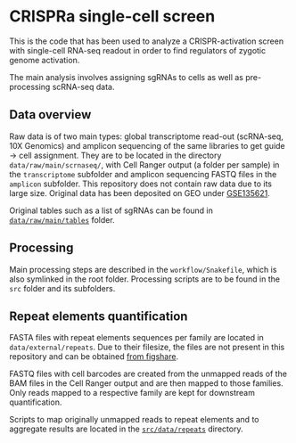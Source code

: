 # CRISPRa single-cell screen

This is the code that has been used to analyze a CRISPR-activation screen with single-cell RNA-seq readout in order to find regulators of zygotic genome activation.

The main analysis involves assigning sgRNAs to cells as well as pre-processing scRNA-seq data.

## Data overview

Raw data is of two main types: global transcriptome read-out (scRNA-seq, 10X Genomics) and amplicon sequencing of the same libraries to get guide &rarr; cell assignment. They are to be located in the directory `data/raw/main/scrnaseq/`, with Cell Ranger output (a folder per sample) in the `transcriptome` subfolder and amplicon sequencing FASTQ files in the `amplicon` subfolder. This repository does not contain raw data due to its large size. Original data has been deposited on GEO under [GSE135621](https://www.ncbi.nlm.nih.gov/geo/query/acc.cgi?acc=GSE135621).

Original tables such as a list of sgRNAs can be found in [`data/raw/main/tables`](data/raw/main/tables) folder.

## Processing

Main processing steps are described in the `workflow/Snakefile`, which is also symlinked in the root folder. Processing scripts are to be found in the `src` folder and its subfolders.

## Repeat elements quantification

FASTA files with repeat elements sequences per family are located in `data/external/repeats`. Due to their filesize, the files are not present in this repository and can be obtained [from figshare](https://figshare.com/s/24f9a37e19fed9258338).

FASTQ files with cell barcodes are created from the unmapped reads of the BAM files in the Cell Ranger output and are then mapped to those families. Only reads mapped to a respective family are kept for downstream quantification.

Scripts to map originally unmapped reads to repeat elements and to aggregate results are located in the [`src/data/repeats`](src/data/repeats) directory.
